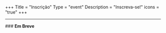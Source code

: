 +++
Title = "Inscrição"
Type = "event"
Description = "Inscreva-se!"
icons = "true"
+++

<hr/>
### <b>Em Breve</b>
